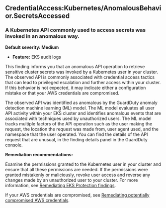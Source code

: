 CredentialAccess:Kubernetes/AnomalousBehavior.SecretsAccessed
-------------------------------------------------------------


### A Kubernetes API commonly used to access secrets was invoked in an anomalous way.


**Default severity: Medium**


 * **Feature:** EKS audit logs

This finding informs you that an anomalous API operation to retrieve sensitive cluster secrets was invoked by a Kubernetes user in your cluster. The observed API is commonly associated with credential access tactics that can lead to privileged escalation and further access within your cluster. If this behavior is not expected, it may indicate either a configuration mistake or that your AWS credentials are compromised.


The observed API was identified as anomalous by the GuardDuty anomaly detection machine learning (ML) model. The ML model evaluates all user API activity within your EKS cluster and identifies anomalous events that are associated with techniques used by unauthorized users. The ML model tracks multiple factors of the API operation such as the user making the request, the location the request was made from, user agent used, and the namespace that the user operated. You can find the details of the API request that are unusual, in the finding details panel in the GuardDuty console.


**Remediation recommendations:**


Examine the permissions granted to the Kubernetes user in your cluster and ensure that all these permissions are needed. If the permissions were granted mistakenly or maliciously, revoke user access and reverse any changes made by an unauthorized user to your cluster. For more information, see [Remediating EKS Protection findings](https://docs.aws.amazon.com/guardduty/latest/ug/guardduty-remediate-kubernetes.html). 


If your AWS credentials are compromised, see [Remediating potentially compromised AWS credentials](https://docs.aws.amazon.com/guardduty/latest/ug/compromised-creds.html).

